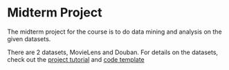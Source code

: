 # Midterm Project

The midterm project for the course is to do data mining and analysis on the given datasets.

There are 2 datasets, MovieLens and Douban. For details on the datasets, check out the [project tutorial](./Tutorial.pdf) and [code template](./code-template)
